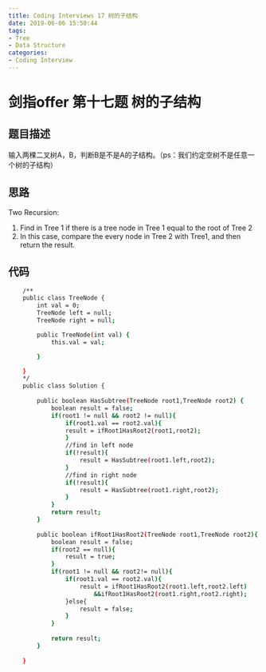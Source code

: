 ```yaml
---
title: Coding Interviews 17 树的子结构
date: 2019-06-06 15:50:44
tags:
- Tree
- Data Structure
categories: 
- Coding Interview
---
```

# 剑指offer 第十七题 树的子结构

## 题目描述
输入两棵二叉树A，B，判断B是不是A的子结构。（ps：我们约定空树不是任意一个树的子结构）

<!--more-->
## 思路
Two Recursion:
1. Find in Tree 1 if there is a tree node in Tree 1 equal to the root of Tree 2
2. In this case, compare the every node in Tree 2 with Tree1, and then return the result.

## 代码
``` bash
    /**
    public class TreeNode {
        int val = 0;
        TreeNode left = null;
        TreeNode right = null;

        public TreeNode(int val) {
            this.val = val;

        }

    }
    */
    public class Solution {
        
        public boolean HasSubtree(TreeNode root1,TreeNode root2) {
            boolean result = false;
            if(root1 != null && root2 != null){
                if(root1.val == root2.val){
                result = ifRoot1HasRoot2(root1,root2); 
                }
                //find in left node
                if(!result){
                    result = HasSubtree(root1.left,root2);
                }
                //find in right node
                if(!result){
                    result = HasSubtree(root1.right,root2);
                }
            }
            return result;
        }
        
        public boolean ifRoot1HasRoot2(TreeNode root1,TreeNode root2){
            boolean result = false;
            if(root2 == null){
                result = true;
            }
            if(root1 != null && root2!= null){
                if(root1.val == root2.val){
                    result = ifRoot1HasRoot2(root1.left,root2.left)
                        &&ifRoot1HasRoot2(root1.right,root2.right);
                }else{
                    result = false;
                }
            }
            
            return result;
        }
        
    }
```
